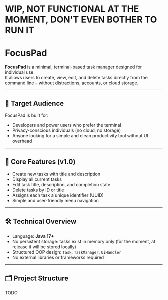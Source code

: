 # WIP, NOT FUNCTIONAL AT THE MOMENT, DON'T EVEN BOTHER TO RUN IT

# FocusPad

**FocusPad** is a minimal, terminal-based task manager designed for individual use.  
It allows users to create, view, edit, and delete tasks directly from the command line – without distractions, accounts, or cloud storage.

---

## 🎯 Target Audience

FocusPad is built for:
- Developers and power users who prefer the terminal
- Privacy-conscious individuals (no cloud, no storage)
- Anyone looking for a simple and clean productivity tool without UI overhead

---

## 🧩 Core Features (v1.0)

- Create new tasks with title and description
- Display all current tasks
- Edit task title, description, and completion state
- Delete tasks by ID or title
- Assigns each task a unique identifier (UUID)
- Simple and user-friendly menu navigation

---

## 🛠️ Technical Overview

- Language: **Java 17+**
- No persistent storage: tasks exist in memory only (for the moment, at release it will be stored locally)
- Structured OOP design: `Task`, `TaskManager`, `UiHandler`
- No external libraries or frameworks required

---

## 🗂️ Project Structure
 TODO